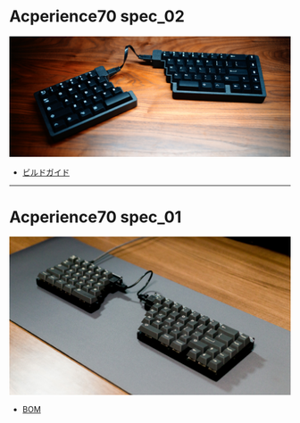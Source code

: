 # Acperience70 spec_02

![spec_02](/images/main_image2.jpg)

- [ビルドガイド](/docs/spec_02/buildguide_jp.md)

----

# Acperience70 spec_01

![spec_01](/images/main_image.jpg)

- [BOM](/docs/spec_01/bom.md)
